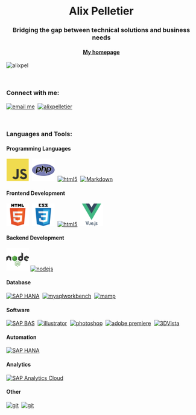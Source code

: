 <h1 align="center">Alix Pelletier</h1>
<h3 align="center">Bridging the gap between technical solutions and business needs</h3>
<h4 align="center"><a href="https://alixpel.github.io/home/">My homepage</a></h4>
<p align="left"><img src="https://komarev.com/ghpvc/?username=alixpel&label=Profile%20views&color=0e75b6&style=flat" alt="alixpel" /></p>
<br/>

<h3 align="left">Connect with me:</h3>
<p align="left">
<a href="mailto:alixpelletierpro@gmail.com" target="_blank"><img align="center" src="https://upload.wikimedia.org/wikipedia/commons/4/4e/Mail_icon.svg" alt="email me" width="60" height="60"/></a>&nbsp;
<a href="https://linkedin.com/in/alixpelletier" target="_blank"><img align="center" src="https://raw.githubusercontent.com/rahuldkjain/github-profile-readme-generator/master/src/images/icons/Social/linked-in-alt.svg" alt="alixpelletier" height="40" width="60" /></a>
</p>
<br/>
<h3 align="left">Languages and Tools:</h3>
<h4>Programming Languages</h4>
<a href="https://developer.mozilla.org/en-US/docs/Web/JavaScript" target="_blank" rel="noreferrer" title="Javascript"><img src="https://raw.githubusercontent.com/devicons/devicon/master/icons/javascript/javascript-original.svg" alt="javascript" width="60" height="60"/></a>&nbsp;
<a href="https://www.php.net" target="_blank" rel="noreferrer" title="php"><img src="https://raw.githubusercontent.com/devicons/devicon/master/icons/php/php-original.svg" alt="php" width="60" height="60"/></a>&nbsp;
<a href="https://www.w3.org/html/" target="_blank" rel="noreferrer"  title="Groovy"><img src="https://groovy-lang.org/img/groovy-logo-black.svg" alt="html5" width="80" height="60("/></a>&nbsp;
<a href="https://www.markdownguide.org/" target="_blank" rel="noreferrer" title="Markdown"><img src="https://upload.wikimedia.org/wikipedia/commons/thumb/4/48/Markdown-mark.svg/1024px-Markdown-mark.svg.png" alt="Markdown" width="70" height="60"/></a>

<h4>Frontend Development</h4>
<a href="https://www.w3.org/html/" target="_blank" rel="noreferrer"  title="html5"><img src="https://raw.githubusercontent.com/devicons/devicon/master/icons/html5/html5-original-wordmark.svg" alt="html5" width="60" height="60"/></a>&nbsp;
<a href="https://www.w3schools.com/css/" target="_blank" rel="noreferrer" title="css3"><img src="https://raw.githubusercontent.com/devicons/devicon/master/icons/css3/css3-original-wordmark.svg" alt="css3" width="60" height="60"/></a>&nbsp;
<a href="https://openui5.org" target="_blank" rel="noreferrer"  title="UI5"><img src="https://openui5.org/5bdd288371ed8100415f04563acc8dfe/phenix_blue.svg" alt="html5" width="60" height="60"/></a>&nbsp;
<a href="https://vuejs.org/" target="_blank" rel="noreferrer" title="Vue.JS"><img src="https://raw.githubusercontent.com/devicons/devicon/master/icons/vuejs/vuejs-original-wordmark.svg" alt="vuejs" width="60" height="60"/></a>&nbsp;

<h4>Backend Development</h4>
<a href="https://nodejs.org" target="_blank" rel="noreferrer"  title="Node.JS"><img src="https://raw.githubusercontent.com/devicons/devicon/master/icons/nodejs/nodejs-original-wordmark.svg" alt="nodejs" width="60" height="60"/></a>
<a href="https://cap.cloud.sap/docs/" target="_blank" rel="noreferrer"  title="SAP Cloud Application Programming Model"><img src="https://cap.cloud.sap/docs/cap-logo.svg" alt="nodejs" width="60" height="60"/></a>

<h4>Database</h4>
<a href="https://www.sap.com/products/technology-platform/hana.html" title="SAP HANA"><img src="https://www.sap.com/dam/application/shared/logos/sap-logo-svg.svg/sap-logo-svg.svg" width="60" height="60" alt="SAP HANA"/></a>&nbsp;
<a href="https://www.mysql.com/products/workbench/" title="MySQL Workbench"><img src="https://www.wizcase.com/wp-content/uploads/2022/02/MySQL-Workbench-logo.png" width="60" height="60" alt="mysqlworkbench"/></a>&nbsp;
<a href="https://www.mamp.info/en/windows/" title="WAMP-MAMP"><img src="https://www.icons101.com/icons/96/Button_UI_20__App_Pack_5_by_BlackVariant/128/MAMP.png" alt="mamp" width="60" height="60"/></a>

<h4>Software</h4>
<a href="https://www.sap.com/products/technology-platform/business-application-studio.html" target="_blank" title="SAP BAS"><img src="https://bluestonex.com/wp-content/uploads/2021/07/WebIDE.png"  width="60" height="60" alt="SAP BAS" /></a>&nbsp;
<a href="https://www.adobe.com/in/products/illustrator.html" target="_blank" rel="noreferrer" title="Illustrator"><img src="https://www.adobe.com/content/dam/acom/one-console/icons_rebrand/ai_appicon.svg" alt="illustrator" width="60" height="60"/></a>&nbsp;
<a href="https://www.photoshop.com/en" target="_blank" rel="noreferrer" title="Photoshop"><img src="https://www.adobe.com/content/dam/acom/one-console/icons_rebrand/ps_appicon.svg" alt="photoshop" width="60" height="60"/></a>&nbsp;
<a href="https://www.adobe.com/products/premiere.html" target="_blank" rel="noreferrer" title="Premiere"><img src="https://cdn.iconscout.com/icon/free/png-512/adobe-premiere-pro-4238649-3516522.png" alt="adobe premiere" width="60" height="60"/></a>&nbsp;
<a href="https://www.figma.com/](https://www.3dvista.com/en/)](https://www.3dvista.com/en/)" target="_blank" rel="noreferrer" title="3DVista"><img src="https://downloadly.ir/wp-content/uploads/2022/07/3DVista.png" alt="3DVista" width="60" height="60"/></a>

<h4>Automation</h4>
<a href="https://www.sapstore.com/solutions/41114/SAP-Build-Process-Automation" title"SAP Build Process Automation"><img src="https://www.sap.com/dam/application/shared/logos/sap-logo-svg.svg/sap-logo-svg.svg" width="60" height="60" alt="SAP HANA"/></a>
  
<h4>Analytics</h4>
<a href="[https://www.sapstore.com/solutions/41114/SAP-Build-Process-Automation](https://www.sap.com/products/technology-platform/cloud-analytics.html)" title"SAP Analytics Cloud"><img src="https://www.sap.com/dam/application/shared/logos/sap-logo-svg.svg/sap-logo-svg.svg" width="60" height="60" alt="SAP Analytics Cloud"/></a>

<h4>Other</h4>
<a href="https://git-scm.com/" target="_blank" rel="noreferrer" title"Git"><img src="https://www.vectorlogo.zone/logos/git-scm/git-scm-icon.svg" alt="git" width="60" height="60"/></a>&nbsp;
<a href="https://github.com/" target="_blank" rel="noreferrer" title"Github"><img src="https://logos-download.com/wp-content/uploads/2016/09/GitHub_logo.png" alt="git" width="60" height="60"/></a>
